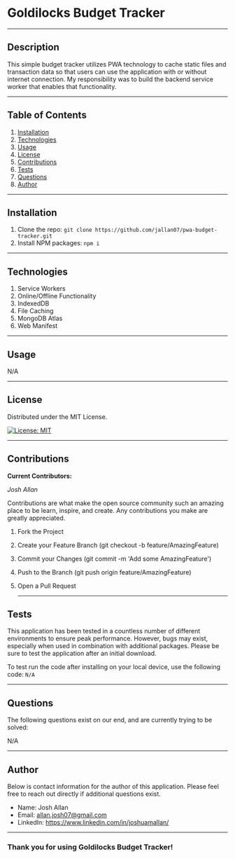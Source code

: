 # **Goldilocks Budget Tracker**

---

## **Description**

This simple budget tracker utilizes PWA technology to cache static files and transaction data so that users can use the application with or without internet connection. My responsibility was to build the backend service worker that enables that functionality.

---

## **Table of Contents**

1. [Installation](#Installation)
2. [Technologies](#Technologies)
3. [Usage](#Usage)
4. [License](#License)
5. [Contributions](#Contributions)
6. [Tests](#Tests)
7. [Questions](#Questions)
8. [Author](#Author)

---

## **Installation**

1. Clone the repo: `git clone https://github.com/jallan07/pwa-budget-tracker.git`
2. Install NPM packages: `npm i`

---

## **Technologies**

1. Service Workers
2. Online/Offline Functionality
3. IndexedDB
4. File Caching
5. MongoDB Atlas
6. Web Manifest

---

## **Usage**

N/A

---

## **License**

Distributed under the MIT License.

[![License: MIT](https://img.shields.io/badge/License-MIT-yellow.svg)](https://opensource.org/licenses/MIT)

---

## **Contributions**

**Current Contributors:**

_Josh Allan_

Contributions are what make the open source community such an amazing place to be learn, inspire, and create. Any contributions you make are greatly appreciated.

1. Fork the Project
2. Create your Feature Branch (git checkout -b feature/AmazingFeature)
3. Commit your Changes (git commit -m 'Add some AmazingFeature')
4. Push to the Branch (git push origin feature/AmazingFeature)
5. Open a Pull Request

   ***

## **Tests**

This application has been tested in a countless number of different environments to ensure peak performance. However, bugs may exist, especially when used in combination with additional packages. Please be sure to test the application after an initial download.

To test run the code after installing on your local device, use the following code:
`N/A`

---

## **Questions**

The following questions exist on our end, and are currently trying to be solved:

N/A

---

## **Author**

Below is contact information for the author of this application. Please feel free to reach out directly if additional questions exist.

- Name: Josh Allan
- Email: allan.josh07@gmail.com
- LinkedIn: https://www.linkedin.com/in/joshuamallan/

---

### Thank you for using Goldilocks Budget Tracker!
